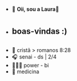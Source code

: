 - 👋 **Oii, sou a Laura🎀 <h1>**
- ## boas-vindas :) <h2>
- 💌 cristã > romanos 8:28
- 🎧 senai - ds | 2/4
- 👩🏻‍🎓 power - bi                  
- 🎯 medicina

